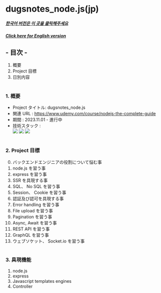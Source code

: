 # dugsnotes_node.js(jp)

##### [한국어 버전은 이 곳을 클릭해주세요](README.md)

##### [Click here for English version](README_EN.md)

## - 目次 -

1. 概要
2. Project 目標
3. 日別内容
   </br>
   </br>

### 1. 概要

- Project タイトル: dugsnotes_node.js
- 関連 URL : https://www.udemy.com/course/nodejs-the-complete-guide
- 期間 : 2023.11.01 - 進行中
- 技術スタック : </br>
  <img src="https://img.shields.io/badge/javascript-F7DF1E?style=for-the-badge&logo=javascript&logoColor=white">
  <img src="https://img.shields.io/badge/node.js-339933?style=for-the-badge&logo=node.js&logoColor=white"> <img src="https://img.shields.io/badge/express-000000?style=for-the-badge&logo=express&logoColor=white">
  </br>
  </br>

### 2. Project 目標

0. バックエンドエンジニアの役割について悩む事
1. node.js を習う事
2. express を習う事
3. SSR を具現する事
4. SQL、 No SQL を習う事
5. Session、 Cookie を習う事
6. 認証及び認可を具現する事
7. Error handling を習う事
8. File upload を習う事
9. Pagination を習う事
10. Async, Await を習う事
11. REST API を習う事
12. GraphQL を習う事
13. ウェブソケット、 Socket.io を習う事
    </br>
    </br>

### 3. 具現機能

1. node.js
2. express
3. Javascript templates engines
4. Controller
